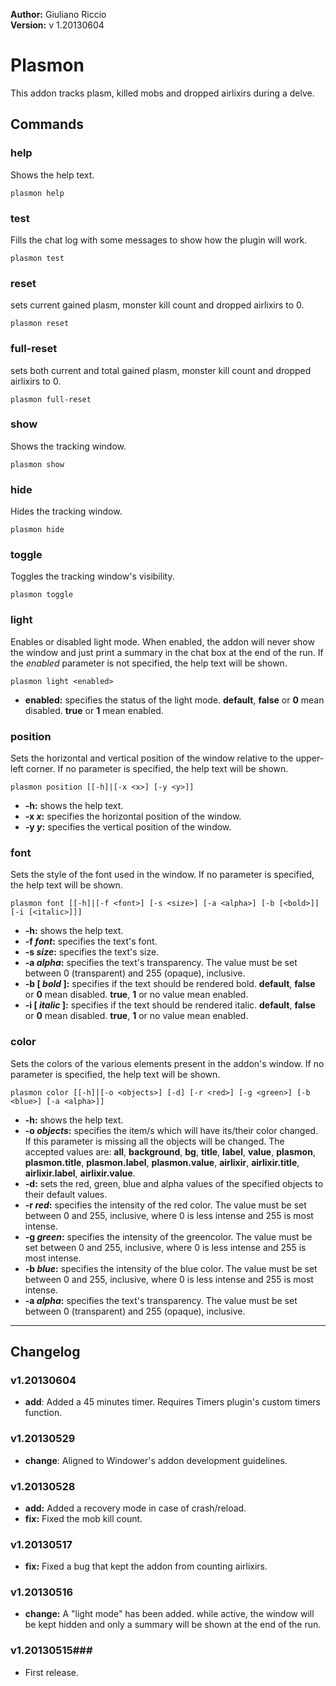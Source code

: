 **Author:** Giuliano Riccio  
**Version:** v 1.20130604

# Plasmon #
This addon tracks plasm, killed mobs and dropped airlixirs during a delve.

## Commands ##
### help ###
Shows the help text.

```
plasmon help
```

### test ###
Fills the chat log with some messages to show how the plugin will work.

```
plasmon test
```

### reset ###
sets current gained plasm, monster kill count and dropped airlixirs to 0.

```
plasmon reset
```

### full-reset ###
sets both current and total gained plasm, monster kill count and dropped airlixirs to 0.

```
plasmon full-reset
```

### show ###
Shows the tracking window.

```
plasmon show
```

### hide ###
Hides the tracking window.

```
plasmon hide
```

### toggle ###
Toggles the tracking window's visibility.

```
plasmon toggle
```

### light ###
Enables or disabled light mode. When enabled, the addon will never show the window and just print a summary in the chat box at the end of the run. If the _enabled_ parameter is not specified, the help text will be shown.

```
plasmon light <enabled>
```
* **enabled:** specifies the status of the light mode. **default**, **false** or **0** mean disabled. **true** or **1** mean enabled.

### position ###
Sets the horizontal and vertical position of the window relative to the upper-left corner. If no parameter is specified, the help text will be shown.

```
plasmon position [[-h]|[-x <x>] [-y <y>]]
```
* **-h:** shows the help text.
* **-x _x_:** specifies the horizontal position of the window.
* **-y _y_:** specifies the vertical position of the window.

### font ###
Sets the style of the font used in the window. If no parameter is specified, the help text will be shown.

```
plasmon font [[-h]|[-f <font>] [-s <size>] [-a <alpha>] [-b [<bold>]] [-i [<italic>]]]
```
* **-h:** shows the help text.
* **-f _font_:** specifies the text's font.
* **-s _size_:** specifies the text's size.
* **-a _alpha_:** specifies the text's transparency. The value must be set between 0 (transparent) and 255 (opaque), inclusive.
* **-b [ _bold_ ]:** specifies if the text should be rendered bold. **default**, **false** or **0** mean disabled. **true**, **1** or no value mean enabled.
* **-i [ _italic_ ]:** specifies if the text should be rendered italic. **default**, **false** or **0** mean disabled. **true**, **1** or no value mean enabled.

### color ###
Sets the colors of the various elements present in the addon's window. If no parameter is specified, the help text will be shown.

```
plasmon color [[-h]|[-o <objects>] [-d] [-r <red>] [-g <green>] [-b <blue>] [-a <alpha>]]
```
* **-h:** shows the help text.
* **-o _objects_:** specifies the item/s which will have its/their color changed. If this parameter is missing all the objects will be changed. The accepted values are: **all**, **background**, **bg**, **title**, **label**, **value**, **plasmon**, **plasmon.title**, **plasmon.label**, **plasmon.value**, **airlixir**, **airlixir.title**, **airlixir.label**, **airlixir.value**.
* **-d:** sets the red, green, blue and alpha values of the specified objects to their default values.
* **-r _red_:** specifies the intensity of the red color. The value must be set between 0 and 255, inclusive, where 0 is less intense and 255 is most intense.
* **-g _green_:** specifies the intensity of the greencolor. The value must be set between 0 and 255, inclusive, where 0 is less intense and 255 is most intense.
* **-b _blue_:** specifies the intensity of the blue color. The value must be set between 0 and 255, inclusive, where 0 is less intense and 255 is most intense.
* **-a _alpha_:** specifies the text's transparency. The value must be set between 0 (transparent) and 255 (opaque), inclusive.

----

## Changelog ##

### v1.20130604 ###
* **add**: Added a 45 minutes timer. Requires Timers plugin's custom timers function.

### v1.20130529 ###
* **change**: Aligned to Windower's addon development guidelines.

### v1.20130528 ###
* **add:** Added a recovery mode in case of crash/reload.
* **fix:** Fixed the mob kill count.

### v1.20130517 ###
* **fix:** Fixed a bug that kept the addon from counting airlixirs.

### v1.20130516 ###
* **change:** A "light mode" has been added. while active, the window will be kept hidden and only a summary will be shown at the end of the run.

### v1.20130515###
* First release.
